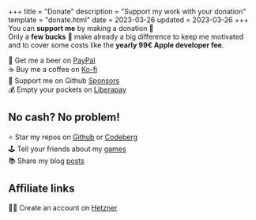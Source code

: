 +++
title = "Donate"
description = "Support my work with your donation"
template = "donate.html"
date = 2023-03-26
updated = 2023-03-26
+++
You can **support me** by making a donation 💝  
Only a **few bucks** 💸 make already a big difference to keep me motivated and to cover some costs like the **yearly 99€ Apple developer fee**.

🍺 Get me a beer on [PayPal](https://paypal.me/simondalvai)  
☕ Buy me a coffee on [Ko-fi](https://ko-fi.com/simondalvai)  
🤗 Support me on Github [Sponsors](https://github.com/sponsors/dulvui)    
💰 Empty your pockets on [Liberapay](https://liberapay.com/dulvui)  


## No cash? No problem!
⭐ Star my repos on [Github](https://github.com/dulvui) or [Codeberg](https://codeberg.org/dulvui)  
🕹️ Tell your friends about my [games](/games)   
📚 Share my blog [posts](/blog)  

## Affiliate links
👨‍💻 Create an account on [Hetzner](https://hetzner.cloud/?ref=bavTO3Qc2Kar)  
